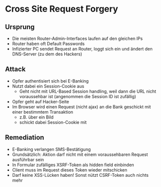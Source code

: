 # Cross Site Request Forgery
## Ursprung
- Die meisten Router-Admin-Interfaces laufen auf den gleichen IPs
- Router haben oft Default Passwords
- Infizierter PC sendet Request an Router, loggt sich ein und ändert den DNS-Server (zu dem des Hackers)

## Attack
- Opfer authentisiert sich bei E-Banking
- Nutzt dabei ein Session-Cookie aus
    - Geht nicht mit URL-Based Session handling, weil dann die URL nicht voraussehbar ist (angenommen die Session ID ist zufällig)
- Opfer geht auf Hacker-Seite
- Im Browser wird einen Request (nicht ajax) an die Bank geschickt mit einer bestimmtem Transaktion
    - z.B. über ein Bild
    - schickt dabei Session-Cookie mit

## Remediation
- E-Banking verlangen SMS-Bestätigung
- Grundsätzlich: Aktion darf nicht mit einem voraussehbaren Request ausführbar sein
- In Formular zufälliges XSRF-Token als hidden field einbinden
- Client muss im Request dieses Token wieder mitschicken
- Darf keine XSS-Lücken haben! Sonst nützt CSRF-Token auch nichts mehr
